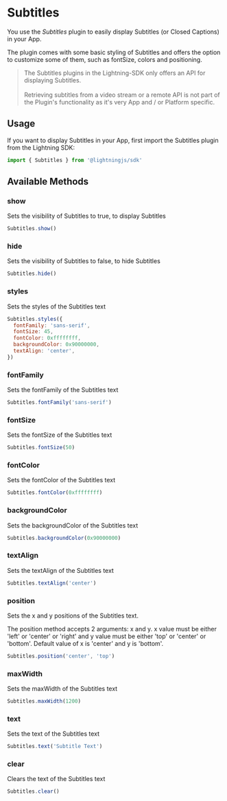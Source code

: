 # Subtitles

You use the _Subtitles_ plugin to easily display Subtitles (or Closed Captions) in your App.

The plugin comes with some basic styling of Subtitles and offers the option to customize some of them, such as fontSize, colors and positioning.

> The Subtitles plugins in the Lightning-SDK only offers an API for displaying Subtitles.<br /><br />
> Retrieving subtitles from a video stream or a remote API is not part of the Plugin's functionality as it's very App and / or Platform specific.

## Usage

If you want to display Subtitles in your App, first import the Subtitles plugin from the Lightning SDK:

```js
import { Subtitles } from '@lightningjs/sdk'
```

## Available Methods

### show

Sets the visibility of Subtitles to true, to display Subtitles

```js
Subtitles.show()
```

### hide

Sets the visibility of Subtitles to false, to hide Subtitles

```js
Subtitles.hide()
```

### styles

Sets the styles of the Subtitles text

```js
Subtitles.styles({
  fontFamily: 'sans-serif',
  fontSize: 45,
  fontColor: 0xffffffff,
  backgroundColor: 0x90000000,
  textAlign: 'center',
})
```

### fontFamily

Sets the fontFamily of the Subtitles text

```js
Subtitles.fontFamily('sans-serif')
```

### fontSize

Sets the fontSize of the Subtitles text

```js
Subtitles.fontSize(50)
```

### fontColor

Sets the fontColor of the Subtitles text

```js
Subtitles.fontColor(0xffffffff)
```

### backgroundColor

Sets the backgroundColor of the Subtitles text

```js
Subtitles.backgroundColor(0x90000000)
```

### textAlign

Sets the textAlign of the Subtitles text

```js
Subtitles.textAlign('center')
```

### position

Sets the x and y positions of the Subtitles text.

The position method accepts 2 arguments: x and y. x value must be either 'left' or 'center' or 'right' and y value must be either 'top' or 'center' or 'bottom'. Default value of x is 'center' and y is 'bottom'.

```js
Subtitles.position('center', 'top')
```

### maxWidth

Sets the maxWidth of the Subtitles text

```js
Subtitles.maxWidth(1200)
```

### text

Sets the text of the Subtitles text

```js
Subtitles.text('Subtitle Text')
```

### clear

Clears the text of the Subtitles text

```js
Subtitles.clear()
```
